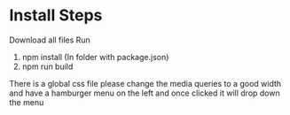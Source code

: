 
# Install Steps
Download all files
Run
1. npm install
(In folder with package.json)
2. npm run build

There is a global css file please change the media queries to a good width and have a hamburger menu on the left and once clicked it will drop down the menu
